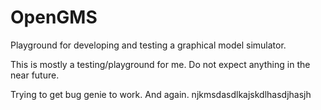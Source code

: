 OpenGMS
=======

Playground for developing and testing a graphical model simulator.

This is mostly a testing/playground for me. Do not expect anything in the near future.

Trying to get bug genie to work. And again. njkmsdasdlkajskdlhasdjhasjh